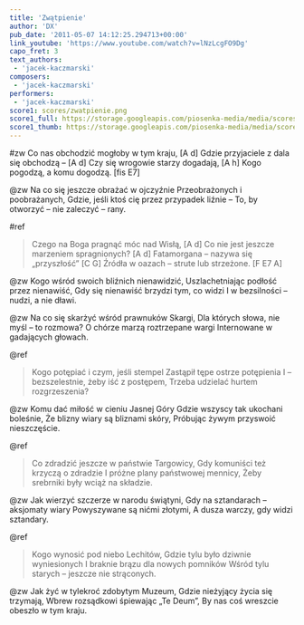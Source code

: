 ```yaml
---
title: 'Zwątpienie'
author: 'DX'
pub_date: '2011-05-07 14:12:25.294713+00:00'
link_youtube: 'https://www.youtube.com/watch?v=lNzLcgFO9Dg'
capo_fret: 3
text_authors:
 - 'jacek-kaczmarski'
composers:
 - 'jacek-kaczmarski'
performers:
 - 'jacek-kaczmarski'
score1: scores/zwatpienie.png
score1_full: https://storage.googleapis.com/piosenka-media/media/scores/zwatpienie.png
score1_thumb: https://storage.googleapis.com/piosenka-media/media/scores/zwatpienie.png.180x0_q85_upscale.jpg
---
```


#zw
Co nas obchodzić mogłoby w tym kraju, [A d]
Gdzie przyjaciele z dala się obchodzą – [A d]
Czy się wrogowie starzy dogadają, [A h]
Kogo pogodzą, a komu dogodzą. [fis E7]

@zw
Na co się jeszcze obrażać w ojczyźnie
Przeobrażonych i poobrażanych,
Gdzie, jeśli ktoś cię przez przypadek liźnie –
To, by otworzyć – nie zaleczyć – rany.

#ref
>Czego na Boga pragnąć móc nad Wisłą, [A d]
>Co nie jest jeszcze marzeniem spragnionych? [A d]
>Fatamorgana – nazywa się „przyszłość” [C G]
>Źródła w oazach – strute lub strzeżone. [F E7 A]

@zw
Kogo wśród swoich bliźnich nienawidzić,
Uszlachetniając podłość przez nienawiść,
Gdy się nienawiść brzydzi tym, co widzi
I w bezsilności – nudzi, a nie dławi.

@zw
Na co się skarżyć wśród prawnuków Skargi,
Dla których słowa, nie myśl – to rozmowa?
O chórze marzą roztrzepane wargi
Internowane w gadających głowach.

@ref
>Kogo potępiać i czym, jeśli stempel
>Zastąpił tępe ostrze potępienia
>I – bezszelestnie, żeby iść z postępem,
>Trzeba udzielać hurtem rozgrzeszenia?

@zw
Komu dać miłość w cieniu Jasnej Góry
Gdzie wszyscy tak ukochani boleśnie,
Że blizny wiary są bliznami skóry,
Próbując żywym przyswoić nieszczęście.

@ref
>Co zdradzić jeszcze w państwie Targowicy,
>Gdy komuniści też krzyczą o zdradzie
>I próżne plany państwowej mennicy,
>Żeby srebrniki były wciąż na składzie.

@zw
Jak wierzyć szczerze w narodu świątyni,
Gdy na sztandarach – aksjomaty wiary
Powyszywane są nićmi złotymi,
A dusza warczy, gdy widzi sztandary.

@ref
>Kogo wynosić pod niebo Lechitów,
>Gdzie tylu było dziwnie wyniesionych
>I braknie brązu dla nowych pomników
>Wśród tylu starych – jeszcze nie strąconych.

@zw
Jak żyć w tylekroć zdobytym Muzeum,
Gdzie nieżyjący życia się trzymają,
Wbrew rozsądkowi śpiewając „Te Deum”,
By nas coś wreszcie obeszło w tym kraju.